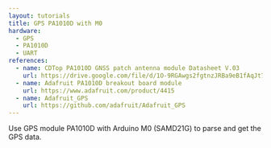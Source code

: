 ```yaml
---
layout: tutorials
title: GPS PA1010D with M0
hardware:
  - GPS
  - PA1010D
  - UART
references:
  - name: CDTop PA1010D GNSS patch antenna module Datasheet V.03
    url: https://drive.google.com/file/d/1O-9RGAwgs2fgtnzJRBa9eB1fAqJt7n_k/view
  - name: Adafruit PA1010D breakout board module
    url: https://www.adafruit.com/product/4415
  - name: Adafruit_GPS
    url: https://github.com/adafruit/Adafruit_GPS
---
```


Use GPS module PA1010D with Arduino M0 (SAMD21G) to parse and get the GPS data.
